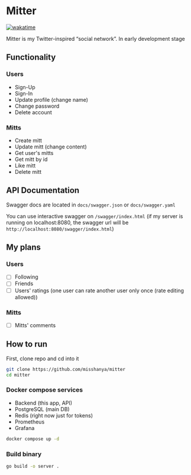 # Mitter
[![wakatime](https://wakatime.com/badge/user/6c2e820c-673b-4690-9190-7b15c368b37f/project/a0a1543a-1b5c-4206-814b-c661a923cec8.svg?style=for-the-badge)](#)

Mitter is my Twitter-inspired “social network”. 
In early development stage

## Functionality

### Users
- Sign-Up
- Sign-In
- Update profile (change name)
- Change password
- Delete account

### Mitts
- Create mitt
- Update mitt (change content)
- Get user's mitts
- Get mitt by id
- Like mitt
- Delete mitt

## API Documentation

Swagger docs are located in `docs/swagger.json` or `docs/swagger.yaml`

You can use interactive swagger on `/swagger/index.html` (if my server is running on localhost:8080, the swagger url will be `http://localhost:8080/swagger/index.html`)

## My plans

### Users
- [ ] Following
- [ ] Friends
- [ ] Users' ratings (one user can rate another user only once (rate editing allowed))

### Mitts
- [ ] Mitts' comments

## How to run

First, clone repo and cd into it

```bash
git clone https://github.com/misshanya/mitter
cd mitter
```

### Docker compose services

- Backend (this app, API)
- PostgreSQL (main DB)
- Redis (right now just for tokens)
- Prometheus 
- Grafana

```bash
docker compose up -d
```

### Build binary
```bash
go build -o server .
```
